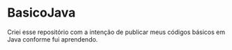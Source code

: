 # BasicoJava
Criei esse repositório com a intenção de publicar meus códigos básicos em Java conforme fui aprendendo.
